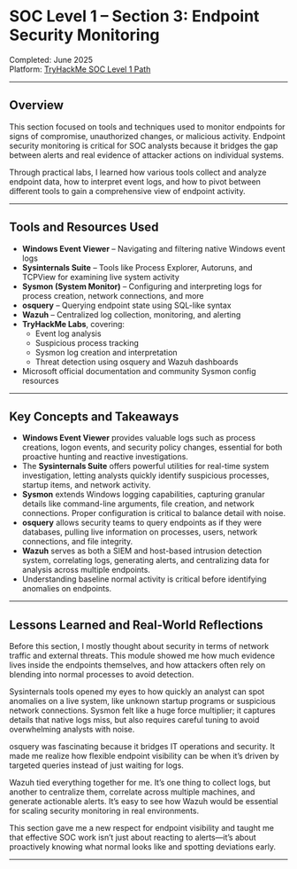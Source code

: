 # SOC Level 1 – Section 3: Endpoint Security Monitoring

Completed: June 2025  
Platform: [TryHackMe SOC Level 1 Path](https://tryhackme.com/path/outline/soc-level1)

---

## Overview

This section focused on tools and techniques used to monitor endpoints for signs of compromise, unauthorized changes, or malicious activity. Endpoint security monitoring is critical for SOC analysts because it bridges the gap between alerts and real evidence of attacker actions on individual systems.

Through practical labs, I learned how various tools collect and analyze endpoint data, how to interpret event logs, and how to pivot between different tools to gain a comprehensive view of endpoint activity.

---
## Tools and Resources Used

- **Windows Event Viewer** – Navigating and filtering native Windows event logs
- **Sysinternals Suite** – Tools like Process Explorer, Autoruns, and TCPView for examining live system activity
- **Sysmon (System Monitor)** – Configuring and interpreting logs for process creation, network connections, and more
- **osquery** – Querying endpoint state using SQL-like syntax
- **Wazuh** – Centralized log collection, monitoring, and alerting
- **TryHackMe Labs**, covering:
  - Event log analysis
  - Suspicious process tracking
  - Sysmon log creation and interpretation
  - Threat detection using osquery and Wazuh dashboards
- Microsoft official documentation and community Sysmon config resources

---
## Key Concepts and Takeaways

- **Windows Event Viewer** provides valuable logs such as process creations, logon events, and security policy changes, essential for both proactive hunting and reactive investigations.
- The **Sysinternals Suite** offers powerful utilities for real-time system investigation, letting analysts quickly identify suspicious processes, startup items, and network activity.
- **Sysmon** extends Windows logging capabilities, capturing granular details like command-line arguments, file creation, and network connections. Proper configuration is critical to balance detail with noise.
- **osquery** allows security teams to query endpoints as if they were databases, pulling live information on processes, users, network connections, and file integrity.
- **Wazuh** serves as both a SIEM and host-based intrusion detection system, correlating logs, generating alerts, and centralizing data for analysis across multiple endpoints.
- Understanding baseline normal activity is critical before identifying anomalies on endpoints.

---
## Lessons Learned and Real-World Reflections

Before this section, I mostly thought about security in terms of network traffic and external threats. This module showed me how much evidence lives inside the endpoints themselves, and how attackers often rely on blending into normal processes to avoid detection.

Sysinternals tools opened my eyes to how quickly an analyst can spot anomalies on a live system, like unknown startup programs or suspicious network connections. Sysmon felt like a huge force multiplier; it captures details that native logs miss, but also requires careful tuning to avoid overwhelming analysts with noise.

osquery was fascinating because it bridges IT operations and security. It made me realize how flexible endpoint visibility can be when it’s driven by targeted queries instead of just waiting for logs.

Wazuh tied everything together for me. It’s one thing to collect logs, but another to centralize them, correlate across multiple machines, and generate actionable alerts. It’s easy to see how Wazuh would be essential for scaling security monitoring in real environments.

This section gave me a new respect for endpoint visibility and taught me that effective SOC work isn’t just about reacting to alerts—it’s about proactively knowing what normal looks like and spotting deviations early.

---
